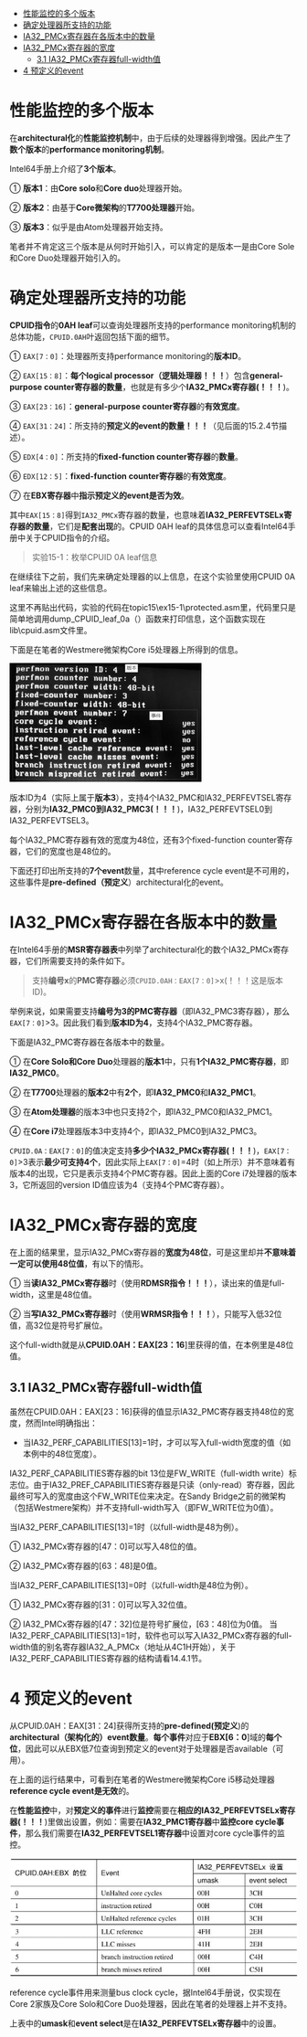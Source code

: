
<!-- @import "[TOC]" {cmd="toc" depthFrom=1 depthTo=6 orderedList=false} -->

<!-- code_chunk_output -->

- [性能监控的多个版本](#性能监控的多个版本)
- [确定处理器所支持的功能](#确定处理器所支持的功能)
- [IA32_PMCx寄存器在各版本中的数量](#ia32_pmcx寄存器在各版本中的数量)
- [IA32_PMCx寄存器的宽度](#ia32_pmcx寄存器的宽度)
  - [3.1 IA32\_PMCx寄存器full\-width值](#31-ia32_pmcx寄存器full-width值)
- [4 预定义的event](#4-预定义的event)

<!-- /code_chunk_output -->

# 性能监控的多个版本

在**architectural化**的**性能监控机制**中，由于后续的处理器得到增强。因此产生了**数个版本**的**performance monitoring机制**。

Intel64手册上介绍了**3个版本**。

① **版本1**：由**Core solo**和**Core duo**处理器开始。

② **版本2**：由基于**Core微架构**的**T7700处理器**开始。

③ **版本3**：似乎是由Atom处理器开始支持。

笔者并不肯定这三个版本是从何时开始引入，可以肯定的是版本一是由Core Sole和Core Duo处理器开始引入的。

# 确定处理器所支持的功能

**CPUID指令**的**0AH leaf**可以查询处理器所支持的performance monitoring机制的总体功能，`CPUID.0AH`叶返回包括下面的细节。

① `EAX[7：0]`：处理器所支持performance monitoring的**版本ID**。

② `EAX[15：8]`：**每个logical processor（逻辑处理器！！！**）包含**general\-purpose counter寄存器的数量**，也就是有多少个**IA32\_PMCx寄存器(！！！**)。

③ `EAX[23：16]`：**general\-purpose counter寄存器**的**有效宽度**。

④ `EAX[31：24]`：所支持的**预定义的event的数量！！！**（见后面的15.2.4节描述）。

⑤ `EDX[4：0]`：所支持的**fixed\-function counter寄存器**的**数量**。

⑥ `EDX[12：5]`：**fixed\-function counter寄存器**的**有效宽度**。

⑦ 在**EBX寄存器**中**指示预定义的event是否为效**。

其中`EAX[15：8]`得到`IA32_PMCx`寄存器的数量，也意味着**IA32\_PERFEVTSELx寄存器的数量**，它们是**配套出现**的。CPUID 0AH leaf的具体信息可以查看Intel64手册中关于CPUID指令的介绍。

>实验15-1：枚举CPUID 0A leaf信息

在继续往下之前，我们先来确定处理器的以上信息，在这个实验里使用CPUID 0A leaf来输出上述的这些信息。

这里不再贴出代码，实验的代码在topic15\ex15-1\protected.asm里，代码里只是简单地调用dump\_CPUID\_leaf\_0a（）函数来打印信息，这个函数实现在lib\cpuid.asm文件里。

下面是在笔者的Westmere微架构Core i5处理器上所得到的信息。

![config](./images/2.jpg)

版本ID为4（实际上属于**版本3**），支持4个IA32\_PMC和IA32\_PERFEVTSEL寄存器，分别为**IA32\_PMC0到IA32\_PMC3(！！！**)，IA32\_PERFEVTSEL0到IA32\_PERFEVTSEL3。

每个IA32\_PMC寄存器有效的宽度为48位，还有3个fixed\-function counter寄存器，它们的宽度也是48位的。

下面还打印出所支持的**7个event**数量，其中reference cycle event是不可用的，这些事件是**pre\-defined（预定义**）architectural化的event。

# IA32_PMCx寄存器在各版本中的数量

在Intel64手册的**MSR寄存器表**中列举了architectural化的数个IA32\_PMCx寄存器，它们所需要支持的条件如下。

>支持**编号x**的**PMC寄存器**必须`CPUID.0AH：EAX[7：0]`>x(！！！这是版本ID)。

举例来说，如果需要支持**编号为3的PMC寄存器**（即IA32\_PMC3寄存器），那么`EAX[7：0]`>3。因此我们看到**版本ID为4**，支持4个IA32\_PMC寄存器。

下面是IA32\_PMC寄存器在各版本中的数量。

① 在**Core Solo和Core Duo**处理器的**版本1**中，只有**1个IA32\_PMC寄存器**，即**IA32\_PMC0**。

② 在**T7700**处理器的**版本2**中有**2个**，即**IA32\_PMC0**和**IA32\_PMC1**。

③ 在**Atom处理器**的版本3中也只支持2个，即IA32\_PMC0和IA32\_PMC1。

④ 在**Core i7**处理器版本3中支持4个，即IA32\_PMC0到IA32\_PMC3。

`CPUID.0A：EAX[7：0]`的值决定支持**多少个IA32\_PMCx寄存器(！！！**)，`EAX[7：0]`>3表示**最少可支持4个**，因此实际上`EAX[7：0]`=4时（如上所示）并不意味着有版本4的出现，它只是表示支持4个PMC寄存器。因此上面的Core i7处理器的版本3，它所返回的version ID值应该为4（支持4个PMC寄存器）。

# IA32_PMCx寄存器的宽度

在上面的结果里，显示IA32\_PMCx寄存器的**宽度为48位**，可是这里却并**不意味着一定可以使用48位值**，有以下的情形。

① 当**读IA32\_PMCx寄存器**时（使用**RDMSR指令！！！**），读出来的值是full\-width，这里是48位值。

② 当**写IA32\_PMCx寄存器**时（使用**WRMSR指令！！！**），只能写入低32位值，高32位是符号扩展位。

这个full\-width就是从**CPUID.0AH：EAX\[23：16**\]里获得的值，在本例里是48位值。

## 3.1 IA32\_PMCx寄存器full\-width值

虽然在CPUID.0AH：EAX[23：16]获得的值显示IA32\_PMC寄存器支持48位的宽度，然而Intel明确指出：

- 当IA32\_PERF\_CAPABILITIES[13]=1时，才可以写入full\-width宽度的值（如本例中的48位宽度）。

IA32\_PERF\_CAPABILITIES寄存器的bit 13位是FW\_WRITE（full\-width write）标志位。由于IA32\_PREF\_CAPABILITIES寄存器是只读（only\-read）寄存器，因此最终可写入的宽度由这个FW\_WRITE位来决定。在Sandy Bridge之前的微架构（包括Westmere架构）并不支持full\-width写入（即FW_WRITE位为0值）。

当IA32\_PERF\_CAPABILITIES[13]=1时（以full\-width是48为例）。

① IA32\_PMCx寄存器的[47：0]可以写入48位的值。

② IA32\_PMCx寄存器的[63：48]是0值。

当IA32\_PERF\_CAPABILITIES[13]=0时（以full\-width是48位为例）。

① IA32\_PMCx寄存器的[31：0]可以写入32位值。

② IA32\_PMCx寄存器的[47：32]位是符号扩展位，[63：48]位为0值。
当IA32\_PERF\_CAPABILITIES[13]=1时，软件也可以写入IA32\_PMCx寄存器的full\-width值的别名寄存器IA32\_A\_PMCx（地址从4C1H开始），关于IA32\_PERF\_CAPABILITIES寄存器的结构请看14.4.1节。

# 4 预定义的event

从CPUID.0AH：EAX[31：24]获得所支持的**pre\-defined(预定义**)的**architectural（架构化的）event数量**。**每个事件**对应于**EBX[6：0**]域的**每个位**，因此可以从EBX低7位查询到预定义的event对于处理器是否available（可用）。

在上面的运行结果中，可看到在笔者的Westmere微架构Core i5移动处理器**reference cycle event是无效**的。

在**性能监控**中，对**预定义的事件**进行**监控**需要在**相应的IA32\_PERFEVTSELx寄存器(！！！**)里做出设置，例如：需要在**IA32\_PMC1寄存器**中**监控core cycle事件**，那么我们需要在**IA32\_PERFEVTSEL1寄存器**中设置对core cycle事件的监控。

![config](./images/3.jpg)

reference cycle事件用来测量bus clock cycle，据Intel64手册说，仅实现在Core 2家族及Core Solo和Core Duo处理器，因此在笔者的处理器上并不支持。

上表中的**umask**和**event select**是在**IA32\_PERFEVTSELx寄存器**中的设置。